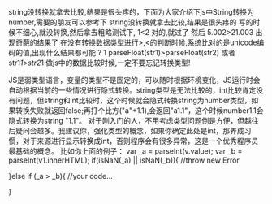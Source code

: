 string没转换就拿去比较,结果是很头疼的，下面为大家介绍下js中String转换为number,需要的朋友可以参考下
string没转换就拿去比较,结果是很头疼的
写的时候不细心,就没转换,然后拿去粗略测试下,
1<2
对的,就过了
然后
5.002>21.003
出现奇葩的结果了
在没有转换数据类型进行>,<的判断时候,系统比对的是unicode编码的值,出现什么结果都可能
?
1
parseFloat(str1)>parseFloat(str2)
或者
str1*1>str2*1
做js中的数据比较时候,一定不要忘记转换类型!


JS是弱类型语言，变量的类型不是固定的，可以随时根据环境变化，JS运行时会自动根据当前的一些情况进行隐式转换。string类型是无法比较的，int比较肯定没有问题，但string和int比较时，这个时候就会隐式转换string为number类型，如果转换失败就返回false;再打个比方("a"+1.1),会返回"a1.1"，这个时候number1.1会隐式转换为string "1.1"。
对于刚入门的人，不用考虑类型问题倒是方便，但越往后疑问会越多。我建议你，强化类型的概念，如果你确定此处是int，那养成习惯，对于来源进行显示转换成int，否则程序会有很多异常，这是一个优秀程序员最基础的概念。
比如你上面的例子：
var _a  = parseInt(v.value);
var _b = parseInt(v1.innerHTML);
if(isNaN(_a) || isNaN(_b)){
    //throw new Error


}else if (_a  > _b){
    //your code...


}
